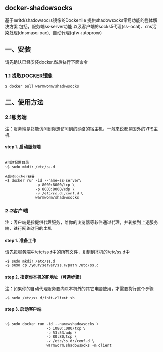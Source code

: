 ## docker-shadowsocks
基于mritd/shadowsocks镜像的Dockerfile
提供shadowsocks常用功能的整体解决方案
包括，服务端ss-server功能
以及客户端的socks5代理(ss-local)、dns污染处理(dnsmasq-pac)、自动代理(gfw autoproxy)


## 一、安装
请先确认已经安装docker,然后执行下面命令

### 1.1 提取DOCKER镜像
```shell
$ docker pull warmworm/shadowsocks
```
## 二、使用方法

### 2.1服务端

注：服务端是指能访问到你想访问到的网络的宿主机，一般来说都是国外的VPS主机

#### step 1. 启动服务端
```shell

#创建配置目录
~$ sudo mkdir /etc/ss.d

#启动docker容器
~$ docker run -id --name=ss-server\ 
              -p 8000:8000/tcp \
              -p 8000:8000/udp \
              -v /etc/ss.d:/conf.d \
              warmworm/shadowsocks
```

### 2.2客户端

注：客户端是指提供代理服务，给你的浏览器等软件通过代理，并转接到上述服务端，进行网络访问的主机

#### step 1. 准备工作
请先把服务端中/etc/ss.d中的所有文件，复制到本机的/etc/ss.d中
```shell
~$ sudo mkdir /etc/ss.d
~$ sudo cp /your/server/ss.d/path /etc/ss.d
```
#### step 2. 指定你本机的IP地址（可选步骤）
注：如果你的自动代理服务要向除本机外的其它电脑使用，才需要执行这个步骤
```shell
~$ sudo /etc/ss.d/init-client.sh
```

#### step 3. 启动客户端
```shell

~$ sudo docker run -id --name=shadowsocks \
                   -p 1080:1080/tcp \
                   -p 53:53/udp \
                   -p 80:80/tcp \
                   -v /etc/ss.d:/conf.d \
                   warmworm/shadowsocks -m client
```
